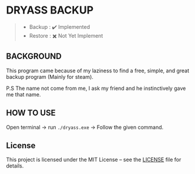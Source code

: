 # DRYASS BACKUP

> - Backup : ✔️ Implemented
> - Restore : ✖️ Not Yet Implement

## BACKGROUND

This program came because of my laziness to find a free, simple, and great backup program (Mainly for steam).

P.S The name not come from me, I ask my friend and he instinctively gave me that name.

## HOW TO USE

Open terminal -> run `./dryass.exe` -> Follow the given command.

## License

This project is licensed under the MIT License – see the [LICENSE](LICENSE) file for details.
